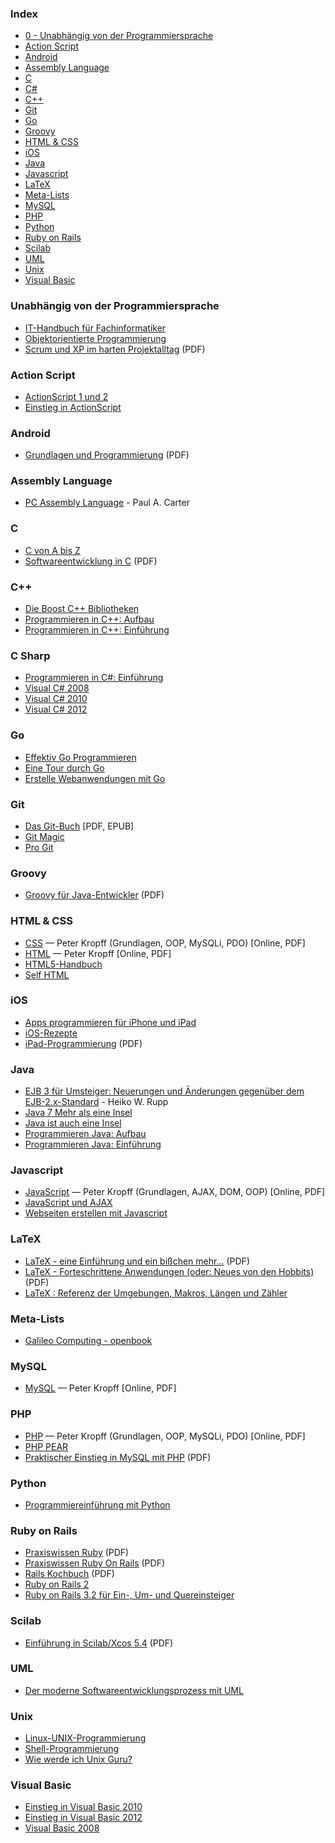### Index

* [0 - Unabhängig von der Programmiersprache](#unabh%C3%A4ngig-von-der-programmiersprache)
* [Action Script](#action-script)
* [Android](#android)
* [Assembly Language](#assembly-language)
* [C](#c)
* [C#](#c-sharp)
* [C++](#c-1)
* [Git](#git)
* [Go](#go)
* [Groovy](#groovy)
* [HTML & CSS](#html--css)
* [iOS](#ios)
* [Java](#java)
* [Javascript](#javascript)
* [LaTeX](#latex)
* [Meta-Lists](#meta-lists)
* [MySQL](#mysql)
* [PHP](#php)
* [Python](#python)
* [Ruby on Rails](#ruby-on-rails)
* [Scilab](#scilab)
* [UML](#uml)
* [Unix](#unix)
* [Visual Basic](#visual-basic)


### Unabhängig von der Programmiersprache

* [IT-Handbuch für Fachinformatiker](http://openbook.rheinwerk-verlag.de/it_handbuch/)
* [Objektorientierte Programmierung](http://openbook.rheinwerk-verlag.de/oop/)
* [Scrum und XP im harten Projektalltag](http://www.infoq.com/resource/news/2007/06/scrum-xp-book/en/resources/ScrumAndXpFromTheTrenchesonline_German.pdf) (PDF)


### Action Script

* [ActionScript 1 und 2](http://openbook.rheinwerk-verlag.de/actionscript/)
* [Einstieg in ActionScript](http://openbook.rheinwerk-verlag.de/actionscript_einstieg/)


### Android

* [Grundlagen und Programmierung](http://www.dpunkt.de/ebooks_files/free/3436.pdf) (PDF)


### Assembly Language

* [PC Assembly Language](http://drpaulcarter.com/pcasm/) - Paul A. Carter


### C

* [C von A bis Z](http://openbook.rheinwerk-verlag.de/c_von_a_bis_z/)
* [Softwareentwicklung in C](http://www.asc.tuwien.ac.at/~eprog/download/schmaranz.pdf) (PDF)


### C++

* [Die Boost C++ Bibliotheken](http://dieboostcppbibliotheken.de)
* [Programmieren in C++: Aufbau](http://www.highscore.de/cpp/aufbau/)
* [Programmieren in C++: Einführung](http://www.highscore.de/cpp/einfuehrung/)


### C Sharp

* [Programmieren in C#: Einführung](http://www.highscore.de/csharp/einfuehrung/)
* [Visual C# 2008](http://openbook.rheinwerk-verlag.de/visual_csharp/)
* [Visual C# 2010](http://openbook.rheinwerk-verlag.de/visual_csharp_2010/)
* [Visual C# 2012](http://openbook.rheinwerk-verlag.de/visual_csharp_2012/)


### Go

* [Effektiv Go Programmieren](http://www.bitloeffel.de/DOC/golang/effective_go_de.html)
* [Eine Tour durch Go](https://go-tour-de.appspot.com/welcome/1)
* [Erstelle Webanwendungen mit Go](https://astaxie.gitbooks.io/build-web-application-with-golang/content/de/)


### Git

* [Das Git-Buch](http://gitbu.ch) [PDF, EPUB]
* [Git Magic](http://www-cs-students.stanford.edu/~blynn/gitmagic/intl/de/)
* [Pro Git](http://git-scm.com/book/de/v1)


### Groovy

* [Groovy für Java-Entwickler](http://examples.oreilly.de/openbooks/pdf_groovyger.pdf) (PDF)


### HTML & CSS

* [CSS](http://www.peterkropff.de/site/css/css.htm) — Peter Kropff (Grundlagen, OOP, MySQLi, PDO) [Online, PDF]
* [HTML](http://www.peterkropff.de/site/html/html.htm) — Peter Kropff [Online, PDF]
* [HTML5-Handbuch](http://webkompetenz.wikidot.com/docs:html-handbuch)
* [Self HTML](https://wiki.selfhtml.org/wiki/Startseite)


### iOS

* [Apps programmieren für iPhone und iPad](http://openbook.rheinwerk-verlag.de/apps_programmieren_fuer_iphone_und_ipad/)
* [iOS-Rezepte](http://examples.oreilly.de/openbooks/iosrecipesger.zip)
* [iPad-Programmierung](http://examples.oreilly.de/openbooks/pdf_ipadprogpragger.pdf) (PDF)


### Java

* [EJB 3 für Umsteiger: Neuerungen und Änderungen gegenüber dem EJB-2.x-Standard](http://bsd.de/e3fu/umfrage.html) - Heiko W. Rupp
* [Java 7 Mehr als eine Insel](http://openbook.rheinwerk-verlag.de/java7/)
* [Java ist auch eine Insel](http://openbook.rheinwerk-verlag.de/javainsel/)
* [Programmieren Java: Aufbau](http://www.highscore.de/java/aufbau/)
* [Programmieren Java: Einführung](http://www.highscore.de/java/einfuehrung/)


### Javascript

* [JavaScript](http://www.peterkropff.de/site/javascript/javascript.htm) — Peter Kropff (Grundlagen, AJAX, DOM, OOP) [Online, PDF]
* [JavaScript und AJAX](http://openbook.rheinwerk-verlag.de/javascript_ajax/)
* [Webseiten erstellen mit Javascript](http://www.highscore.de/javascript/)


### LaTeX

* [LaTeX - eine Einführung und ein bißchen mehr...](http://www.fernuni-hagen.de/imperia/md/content/zmi_2010/a026_latex_einf.pdf) (PDF)
* [LaTeX - Forteschrittene Anwendungen (oder: Neues von den Hobbits)](http://www.fernuni-hagen.de/imperia/md/content/zmi_2010/a027_latex_fort.pdf) (PDF)
* [LaTeX : Referenz der Umgebungen, Makros, Längen und Zähler](http://www.lehmanns.de/page/latexreferenz)


### Meta-Lists

* [Galileo Computing - openbook](https://www.rheinwerk-verlag.de/openbook/)


### MySQL

* [MySQL](http://www.peterkropff.de/site/mysql/mysql.htm) — Peter Kropff [Online, PDF]


### PHP

* [PHP](http://www.peterkropff.de/site/php/php.htm) — Peter Kropff (Grundlagen, OOP, MySQLi, PDO) [Online, PDF]
* [PHP PEAR](http://openbook.rheinwerk-verlag.de/php_pear/)
* [Praktischer Einstieg in MySQL mit PHP](http://examples.oreilly.de/openbooks/pdf_einmysql2ger.pdf) (PDF)


### Python

* [Programmiereinführung mit Python](http://opentechschool.github.io/python-beginners/de/)


### Ruby on Rails

* [Praxiswissen Ruby](http://www.oreilly.de/german/freebooks/rubybasger/pdf_rubybasger.pdf) (PDF)
* [Praxiswissen Ruby On Rails](http://examples.oreilly.de/openbooks/pdf_rubyonrailsbasger.pdf) (PDF)
* [Rails Kochbuch](http://examples.oreilly.de/openbooks/pdf_railsckbkger.pdf) (PDF)
* [Ruby on Rails 2](http://openbook.rheinwerk-verlag.de/ruby_on_rails/)
* [Ruby on Rails 3.2 für Ein-, Um- und Quereinsteiger](http://ruby-auf-schienen.de/3.2/)


### Scilab

* [Einführung in Scilab/Xcos 5.4](http://www.buech-gifhorn.de/scilab/Einfuehrung.pdf) (PDF)


### UML

* [Der moderne Softwareentwicklungsprozess mit UML](http://www.highscore.de/uml/)


### Unix

* [Linux-UNIX-Programmierung](http://openbook.rheinwerk-verlag.de/linux_unix_programmierung/)
* [Shell-Programmierung](http://openbook.rheinwerk-verlag.de/shell_programmierung/)
* [Wie werde ich Unix Guru?](http://openbook.rheinwerk-verlag.de/unix_guru/)


### Visual Basic

* [Einstieg in Visual Basic 2010](http://openbook.rheinwerk-verlag.de/einstieg_vb_2010/)
* [Einstieg in Visual Basic 2012](http://openbook.rheinwerk-verlag.de/einstieg_vb_2012/)
* [Visual Basic 2008](http://openbook.rheinwerk-verlag.de/visualbasic_2008/)
